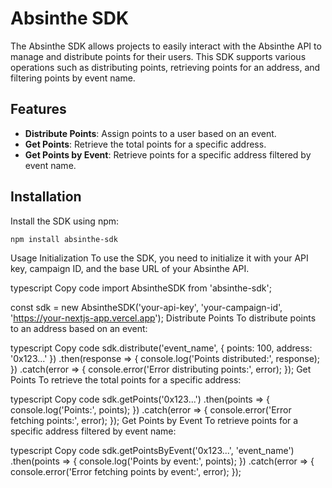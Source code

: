 # Absinthe SDK

The Absinthe SDK allows projects to easily interact with the Absinthe API to manage and distribute points for their users. This SDK supports various operations such as distributing points, retrieving points for an address, and filtering points by event name.

## Features

- **Distribute Points**: Assign points to a user based on an event.
- **Get Points**: Retrieve the total points for a specific address.
- **Get Points by Event**: Retrieve points for a specific address filtered by event name.

## Installation

Install the SDK using npm:

```bash
npm install absinthe-sdk
```

Usage
Initialization
To use the SDK, you need to initialize it with your API key, campaign ID, and the base URL of your Absinthe API.

typescript
Copy code
import AbsintheSDK from 'absinthe-sdk';

const sdk = new AbsintheSDK('your-api-key', 'your-campaign-id', 'https://your-nextjs-app.vercel.app');
Distribute Points
To distribute points to an address based on an event:

typescript
Copy code
sdk.distribute('event_name', { points: 100, address: '0x123...' })
  .then(response => {
    console.log('Points distributed:', response);
  })
  .catch(error => {
    console.error('Error distributing points:', error);
  });
Get Points
To retrieve the total points for a specific address:

typescript
Copy code
sdk.getPoints('0x123...')
  .then(points => {
    console.log('Points:', points);
  })
  .catch(error => {
    console.error('Error fetching points:', error);
  });
Get Points by Event
To retrieve points for a specific address filtered by event name:

typescript
Copy code
sdk.getPointsByEvent('0x123...', 'event_name')
  .then(points => {
    console.log('Points by event:', points);
  })
  .catch(error => {
    console.error('Error fetching points by event:', error);
  });